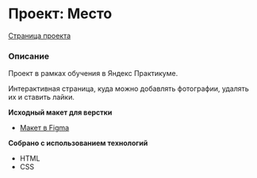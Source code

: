 # Проект: Место

[Страница проекта](https://pblhbka.github.io/mesto-project/index.html)

### Описание

Проект в рамках обучения в Яндекс Практикуме.

Интерактивная страница, куда можно добавлять фотографии, удалять их и ставить лайки.

**Исходный макет для верстки**

* [Макет в Figma](https://www.figma.com/file/2cn9N9jSkmxD84oJik7xL7/JavaScript.-Sprint-4?node-id=0%3A1)

**Собрано с использованием технологий**

* HTML
* CSS

